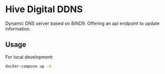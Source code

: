# Hive Digital DDNS

Dynamic DNS server based on BIND9. Offering an api endpoint to update information.

## Usage

For local development:

```bash
docker-compose up -d
```
